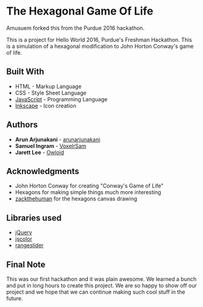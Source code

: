 # The Hexagonal Game Of Life

Amusuem forked this from the Purdue 2016 hackathon.

This is a project for Hello World 2016, Purdue's Freshman Hackathon. This is a simulation of a hexagonal modification to John Horton Conway's game of life.

## Built With

* HTML - Markup Language
* CSS - Style Sheet Language
* [JavaScript](https://www.javascript.com/) - Programming Language
* [Inkscape](https://inkscape.org/en/) - Icon creation

## Authors

* **Arun Arjunakani**  - [arunarjunakani](https://github.com/arunarjunakani)
* **Samuel Ingram**  - [VoxelrSam](https://github.com/VoxelrSam)
* **Jarett Lee**  - [Owloid](https://github.com/https://github.com/Owloid)

## Acknowledgments

* John Horton Conway for creating "Conway's Game of Life"
* Hexagons for making simple things much more interesting
*  [zackthehuman](https://gist.github.com/zackthehuman/1867663) for the hexagons canvas drawing

## Libraries used
* [jQuery](https://jquery.com/)
* [jscolor](http://jscolor.com/)
* [rangeslider](http://rangeslider.js.org/)

## Final Note

This was our first hackathon and it was plain awesome. We learned a bunch and put in long hours to create this project. We are so happy to show off our project and we hope that we can continue making such cool stuff in the future.
